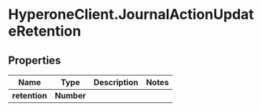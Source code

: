 # HyperoneClient.JournalActionUpdateRetention

## Properties

Name | Type | Description | Notes
------------ | ------------- | ------------- | -------------
**retention** | **Number** |  | 


